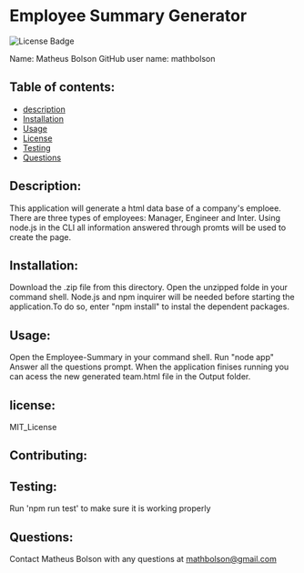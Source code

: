 # Employee Summary Generator
  ![License Badge](https://img.shields.io/static/v1?label=License&message=MIT_License&color=blue)
  
  Name: Matheus Bolson
  GitHub user name: mathbolson
    
  ## Table of contents:  
  * [description](#description)
  * [Installation](#Installation)
  * [Usage](#usage)
  * [License](#license)
  * [Testing](#testing)
  * [Questions](#questions)
  
  ## Description:
  This application will generate a html data base of a company's emploee. There are three types of employees: Manager, Engineer and Inter. Using node.js in the CLI all information answered through promts will be used to create the page.  
  ## Installation:
  Download the .zip file from this directory. Open the unzipped folde in your command shell. Node.js and npm inquirer will be needed before starting the application.To do so, enter "npm install" to instal the dependent packages.
  ## Usage:
  Open the Employee-Summary in your command shell. Run "node app" Answer all the questions prompt. When the application finises running you can acess the new generated team.html file in the Output folder.
  ## license:
  MIT_License
  
  ## Contributing:
  
  ## Testing:
  Run 'npm run test' to make sure it is working properly
  ## Questions:
  Contact Matheus Bolson with any questions at mathbolson@gmail.com
